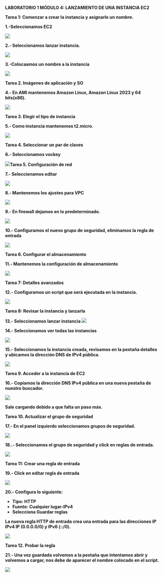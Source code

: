 ﻿**LABORATORIO 1 MÓDULO 4: LANZAMIENTO DE UNA INSTANCIA EC2**

**Tarea 1: Comenzar a crear la instancia y asignarle un nombre.**

**1.-Seleccionamos EC2** 

![](Aspose.Words.0aefe64f-3641-4651-9282-e9ae6818ddcb.001.png)

**2.- Seleccionamos lanzar instancia.**

![](Aspose.Words.0aefe64f-3641-4651-9282-e9ae6818ddcb.002.png)

**3.-Colocaamos un nombre a la instancia**

![](Aspose.Words.0aefe64f-3641-4651-9282-e9ae6818ddcb.003.png)

**Tarea 2. Imágenes de aplicación y SO**

**4.- En AMI mantenemos Amazon Linux, Amazon Linux 2023 y 64 bits(x86).**

![](Aspose.Words.0aefe64f-3641-4651-9282-e9ae6818ddcb.004.png)

**Tarea 3. Elegir el tipo de instancia**

**5.- Como instancia mantenemos t2.micro.**

![](Aspose.Words.0aefe64f-3641-4651-9282-e9ae6818ddcb.005.png)

**Tarea 4. Seleccionar un par de claves**

**6.- Seleccionamos vockey**

![](Aspose.Words.0aefe64f-3641-4651-9282-e9ae6818ddcb.006.png)**Tarea 5. Configuración de red**

**7.- Seleccionamos editar**

![](Aspose.Words.0aefe64f-3641-4651-9282-e9ae6818ddcb.007.png)

**8.- Mantenemos los ajustes para VPC**

![](Aspose.Words.0aefe64f-3641-4651-9282-e9ae6818ddcb.008.png)

**9.- En firewall dejamos en lo predeterminado.**

![](Aspose.Words.0aefe64f-3641-4651-9282-e9ae6818ddcb.009.png)

**10.- Configuramos el nuevo grupo de seguridad, eliminamos la regla de entrada**

![](Aspose.Words.0aefe64f-3641-4651-9282-e9ae6818ddcb.010.png)

**Tarea 6. Configurar el almacenamiento**

**11.- Mantenemos la configuración de almacenamiento**

![](Aspose.Words.0aefe64f-3641-4651-9282-e9ae6818ddcb.011.png)

**Tarea 7: Detalles avanzados**

**12.- Configuramos un script que será ejecutada en la instancia.**

![](Aspose.Words.0aefe64f-3641-4651-9282-e9ae6818ddcb.012.png)

**Tarea 8: Revisar la instancia y lanzarla**

**13.- Seleccionamos lanzar instancia
![](Aspose.Words.0aefe64f-3641-4651-9282-e9ae6818ddcb.013.png)**

**14.- Seleccionamos ver todas las instancias**

![](Aspose.Words.0aefe64f-3641-4651-9282-e9ae6818ddcb.014.png)

**15.- Seleccionamos la instancia creada, revisamos en la pestaña detalles y ubicamos la dirección DNS de IPv4 pública.**

![](Aspose.Words.0aefe64f-3641-4651-9282-e9ae6818ddcb.015.png)

**Tarea 9. Acceder a la instancia de EC2**

**16.- Copiamos la dirección DNS IPv4 pública en una nueva pestaña de nuestro buscador.**

![](Aspose.Words.0aefe64f-3641-4651-9282-e9ae6818ddcb.016.png)

**Sale cargando debido a que falta un paso más.**

**Tarea 10. Actualizar el grupo de seguridad**

**17.- En el panel izquierdo seleccionamos grupos de seguridad.**

![](Aspose.Words.0aefe64f-3641-4651-9282-e9ae6818ddcb.017.png)

**18..- Seleccionamos el grupo de seguridad y click en reglas de entrada.**

![](Aspose.Words.0aefe64f-3641-4651-9282-e9ae6818ddcb.018.png)

**Tarea 11: Crear una regla de entrada**

**19.- Click en editar regla de entrada**

![](Aspose.Words.0aefe64f-3641-4651-9282-e9ae6818ddcb.019.png)

**20.- Configura lo siguiente:**

- **Tipo: HTTP**
- **Fuente: Cualquier lugar-IPv4**
- **Selecciona Guardar reglas**

**La nueva regla HTTP de entrada crea una entrada para las direcciones IP IPv4 IP (0.0.0.0/0) y IPv6 (::/0).**

![](Aspose.Words.0aefe64f-3641-4651-9282-e9ae6818ddcb.020.png)

**Tarea 12. Probar la regla**

**21.- Una vez guardada volvemos a la pestaña que intentamos abrir y volvemos a cargar, nos debe de aparecer el nombre colocado en el script.**

![](Aspose.Words.0aefe64f-3641-4651-9282-e9ae6818ddcb.021.png)
